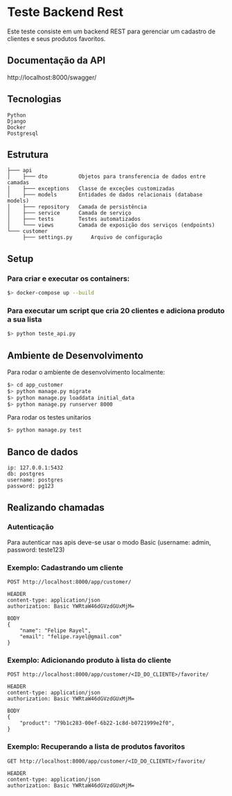 # Teste Backend Rest

Este teste consiste em um backend REST para gerenciar um cadastro de clientes e 
seus produtos favoritos.

## Documentação da API
http://localhost:8000/swagger/

## Tecnologias
    Python
    Django
    Docker
    Postgresql

## Estrutura
```
├─── api                
│    ├─── dto          Objetos para transferencia de dados entre camadas
│    ├─── exceptions   Classe de exceções customizadas
│    ├─── models       Entidades de dados relacionais (database models)
│    ├─── repository   Camada de persistência
│    ├─── service      Camada de serviço  
│    ├─── tests        Testes automatizados
│    └─── views        Camada de exposição dos serviços (endpoints)
└─── customer         
     ├─── settings.py      Arquivo de configuração
```    

## Setup

### Para criar e executar os containers:
```bash
$> docker-compose up --build
``` 
### Para executar um script que cria 20 clientes e adiciona produto a sua lista
```bash
$> python teste_api.py
``` 

## Ambiente de Desenvolvimento 
Para rodar o ambiente de desenvolvimento localmente:
```bash
$> cd app_customer
$> python manage.py migrate
$> python manage.py loaddata initial_data
$> python manage.py runserver 8000
```
Para rodar os testes unitarios
```bash
$> python manage.py test
```
## Banco de dados
```
ip: 127.0.0.1:5432
db: postgres
username: postgres
password: pg123
```  

## Realizando chamadas

### Autenticação
Para autenticar nas apis deve-se usar o modo Basic (username: admin, password: teste123)  

### Exemplo: Cadastrando um cliente
```
POST http://localhost:8000/app/customer/

HEADER 
content-type: application/json
authorization: Basic YWRtaW46dGVzdGUxMjM=
    
BODY
{
    "name": "Felipe Rayel",
    "email": "felipe.rayel@gmail.com"
}
```


### Exemplo: Adicionando produto à lista do cliente
```
POST http://localhost:8000/app/customer/<ID_DO_CLIENTE>/favorite/

HEADER 
content-type: application/json
authorization: Basic YWRtaW46dGVzdGUxMjM=
    
BODY
{
    "product": "79b1c283-00ef-6b22-1c8d-b0721999e2f0",
}
```

### Exemplo: Recuperando a lista de produtos favoritos
```
GET http://localhost:8000/app/customer/<ID_DO_CLIENTE>/favorite/

HEADER 
content-type: application/json
authorization: Basic YWRtaW46dGVzdGUxMjM=

```